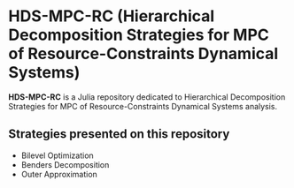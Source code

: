 # HDS-MPC-RC (Hierarchical Decomposition Strategies for MPC of Resource-Constraints Dynamical Systems)

**HDS-MPC-RC** is a Julia repository dedicated to Hierarchical Decomposition Strategies for MPC of Resource-Constraints Dynamical Systems analysis.

## Strategies presented on this repository

* Bilevel Optimization
* Benders Decomposition
* Outer Approximation
